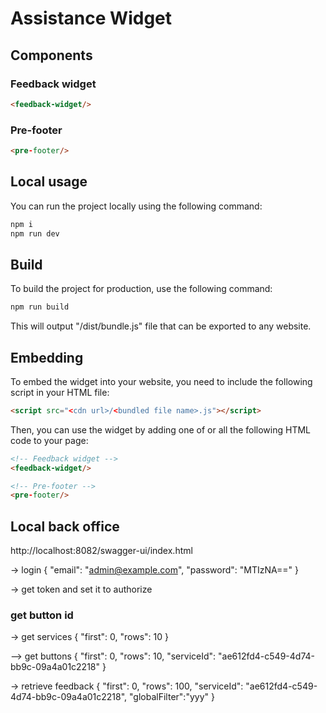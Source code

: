 # Assistance Widget


## Components
### Feedback widget
```html
<feedback-widget/>
```

### Pre-footer
```html
<pre-footer/>
```

## Local usage
You can run the project locally using the following command:
```bash
npm i
npm run dev
```


## Build
To build the project for production, use the following command:
```bash
npm run build
```

This will output "/dist/bundle.js" file that can be exported to any website.

## Embedding
To embed the widget into your website, you need to include the following script in your HTML file:
```html
<script src="<cdn url>/<bundled file name>.js"></script>
```

Then, you can use the widget by adding one of or all the following HTML code to your page:
```html
<!-- Feedback widget -->
<feedback-widget/>

<!-- Pre-footer -->
<pre-footer/>
```


## Local back office
http://localhost:8082/swagger-ui/index.html

 -> login
{
  "email": "admin@example.com",
  "password": "MTIzNA=="
}

-> get token and set it to authorize



### get button id
-> get services
{
  "first": 0,
  "rows": 10
}

--> get buttons
{
  "first": 0,
  "rows": 10,
  "serviceId": "ae612fd4-c549-4d74-bb9c-09a4a01c2218"
}

-> retrieve feedback
{
  "first": 0,
  "rows": 100,
  "serviceId": "ae612fd4-c549-4d74-bb9c-09a4a01c2218",
  "globalFilter":"yyy"
}